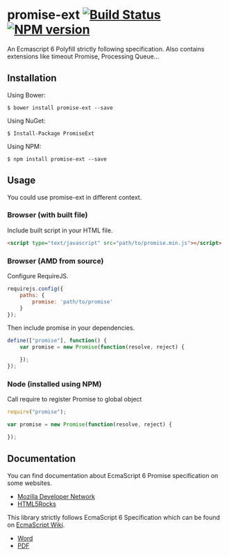 ﻿# promise-ext [![Build Status](https://travis-ci.org/spatools/promise.png)](https://travis-ci.org/spatools/promise) [![NPM version](https://badge.fury.io/js/promise-ext.png)](http://badge.fury.io/js/promise-ext)

An Ecmascript 6 Polyfill strictly following specification.
Also contains extensions like timeout Promise, Processing Queue...

## Installation

Using Bower:

```console
$ bower install promise-ext --save
```

Using NuGet:

```console
$ Install-Package PromiseExt
```

Using NPM:

```console
$ npm install promise-ext --save
```

## Usage

You could use promise-ext in different context.

### Browser (with built file)

Include built script in your HTML file.

```html
<script type="text/javascript" src="path/to/promise.min.js"></script>
```

### Browser (AMD from source)

Configure RequireJS.

```javascript
requirejs.config({
    paths: {
        promise: 'path/to/promise'
    }
});
```

Then include promise in your dependencies.

```javascript
define(["promise"], function() {
    var promise = new Promise(function(resolve, reject) {

    });
});
```

### Node (installed using NPM)

Call require to register Promise to global object

```javascript
require("promise");

var promise = new Promise(function(resolve, reject) {

});
```


## Documentation

You can find documentation about EcmaScript 6 Promise specification on some websites.

* [Mozilla Developer Network](https://developer.mozilla.org/en-US/docs/Web/JavaScript/Reference/Global_Objects/Promise)
* [HTML5Rocks](http://www.html5rocks.com/en/tutorials/es6/promises/)

This library strictly follows EcmaScript 6 Specification which can be found on [EcmaScript Wiki](http://wiki.ecmascript.org/doku.php?id=harmony:specification_drafts).

* [Word](http://wiki.ecmascript.org/lib/exe/fetch.php?id=harmony%3Aspecification_drafts&cache=cache&media=harmony:working_draft_ecma-262_edition_6_01-20-14.doc)
* [PDF](http://wiki.ecmascript.org/lib/exe/fetch.php?id=harmony%3Aspecification_drafts&cache=cache&media=harmony:working_draft_ecma-262_edition_6_01-20-14.pdf)
